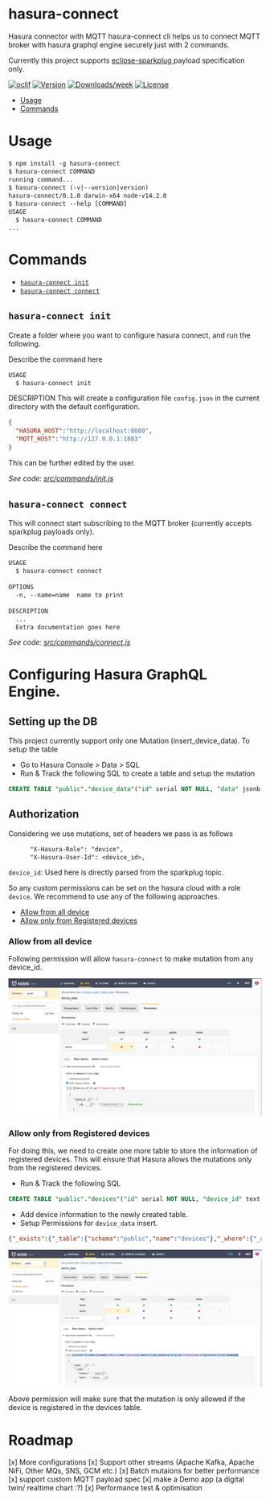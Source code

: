 hasura-connect
==============

Hasura connector with MQTT
hasura-connect cli helps us to connect MQTT broker with hasura graphql engine securely just with 2 commands.

Currently this project supports [eclipse-sparkplug ](https://www.eclipse.org/tahu/spec/Sparkplug%20Topic%20Namespace%20and%20State%20ManagementV2.2-with%20appendix%20B%20format%20-%20Eclipse.pdf) payload specification only.



[![oclif](https://img.shields.io/badge/cli-oclif-brightgreen.svg)](https://oclif.io)
[![Version](https://img.shields.io/npm/v/hasura-connect.svg)](https://npmjs.org/package/hasura-connect)
[![Downloads/week](https://img.shields.io/npm/dw/hasura-connect.svg)](https://npmjs.org/package/hasura-connect)
[![License](https://img.shields.io/npm/l/hasura-connect.svg)](https://github.com/soorajshankar/hasura-connect/blob/master/package.json)

<!-- toc -->
* [Usage](#usage)
* [Commands](#commands)
<!-- tocstop -->
# Usage
<!-- usage -->
```sh-session
$ npm install -g hasura-connect
$ hasura-connect COMMAND
running command...
$ hasura-connect (-v|--version|version)
hasura-connect/0.1.0 darwin-x64 node-v14.2.0
$ hasura-connect --help [COMMAND]
USAGE
  $ hasura-connect COMMAND
...
```
<!-- usagestop -->
# Commands
<!-- commands -->
<!-- * [`hasura-connect help [COMMAND]`](#hasura-connect-help-command) -->
* [`hasura-connect init`](#hasura-connect-init)
* [`hasura-connect connect`](#hasura-connect-connect)

## `hasura-connect init`
Create a folder where you want to configure hasura connect, and run the following.

Describe the command here

```
USAGE
  $ hasura-connect init

```

DESCRIPTION
This will create a configuration file `config.json` in the current directory with the default configuration.
```json
{
  "HASURA_HOST":"http://localhost:8080",
  "MQTT_HOST":"http://127.0.0.1:1883"
}
```
This can be further edited by the user.

_See code: [src/commands/init.js](https://github.com/soorajshankar/hasura-connect/blob/v0.1.0/src/commands/init.js)_

## `hasura-connect connect`

This will connect start subscribing to the MQTT broker (currently accepts sparkplug payloads only).

Describe the command here

```
USAGE
  $ hasura-connect connect

OPTIONS
  -n, --name=name  name to print

DESCRIPTION
  ...
  Extra documentation goes here
```

_See code: [src/commands/connect.js](https://github.com/soorajshankar/hasura-connect/blob/v0.1.0/src/commands/connect.js)_

# Configuring Hasura GraphQL Engine.

## Setting up the DB

This project currently support only one Mutation (insert_device_data). 
To setup the table 
* Go to Hasura Console > Data > SQL 
* Run & Track the following SQL to create a table and setup the mutation

```sql
CREATE TABLE "public"."device_data"("id" serial NOT NULL, "data" jsonb NOT NULL, "timestamp" timestamptz NOT NULL, "device_id" text NOT NULL, PRIMARY KEY ("id") );
```

## Authorization
Considering we use mutations, set of headers we pass is as follows
```
      "X-Hasura-Role": "device",
      "X-Hasura-User-Id": <device_id>,
```
`device_id`: Used here is directly parsed from the sparkplug topic.

So any custom permissions can be set on the hasura cloud with a role `device`. We recommend to use any of the following approaches.
<!-- toc -->
* [Allow from all device](#Allow-from-all-device)
* [Allow only from Registered devices](#Allow-only-from-Registered-devices)
<!-- tocstop -->

### Allow from all device

Following permission will allow `hasura-connect` to make mutation from any device_id.

![Hasura GraphQL Permissions](assets/permission1.png)

### Allow only from Registered devices

For doing this, we need to create one more table to store the information of registered devices. This will ensure that Hasura allows the mutations only from the registered devices.
* Run & Track the following SQL 
```sql
CREATE TABLE "public"."devices"("id" serial NOT NULL, "device_id" text NOT NULL, "active" boolean NOT NULL DEFAULT true, PRIMARY KEY ("id") );
```

* Add device information to the newly created table.
* Setup Permissions for `device_data` insert.

```json
{"_exists":{"_table":{"schema":"public","name":"devices"},"_where":{"_and":[{"device_id":{"_eq":"X-Hasura-User-Id"}},{"active":{"_eq":true}}]}}}
```

![Hasura GraphQL Permissions](assets/permission2.png)

Above permission will make sure that the mutation is only allowed if the device is registered in the devices table.

<!-- ## `hasura-connect help [COMMAND]`

display help for hasura-connect

```
USAGE
  $ hasura-connect help [COMMAND]

ARGUMENTS
  COMMAND  command to show help for

OPTIONS
  --all  see all commands in CLI
```

_See code: [@oclif/plugin-help](https://github.com/oclif/plugin-help/blob/v3.1.0/src/commands/help.ts)_ -->

<!-- commandsstop -->

# Roadmap

[x] More configurations
[x] Support other streams (Apache Kafka, Apache NiFi, Other MQs, SNS, GCM etc.)
[x] Batch mutaions for better performance
[x] support custom MQTT payload spec
[x] make a Demo app (a digital twin/ realtime chart :?)
[x] Performance test & optimisation